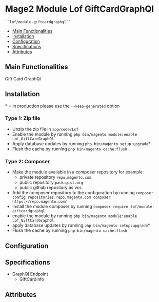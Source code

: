 # Mage2 Module Lof GiftCardGraphQl

    ``lof/module-giftcardgraphql``

 - [Main Functionalities](#markdown-header-main-functionalities)
 - [Installation](#markdown-header-installation)
 - [Configuration](#markdown-header-configuration)
 - [Specifications](#markdown-header-specifications)
 - [Attributes](#markdown-header-attributes)


## Main Functionalities
Gift Card GraphQl

## Installation
\* = in production please use the `--keep-generated` option

### Type 1: Zip file

 - Unzip the zip file in `app/code/Lof`
 - Enable the module by running `php bin/magento module:enable Lof_GiftCardGraphQl`
 - Apply database updates by running `php bin/magento setup:upgrade`\*
 - Flush the cache by running `php bin/magento cache:flush`

### Type 2: Composer

 - Make the module available in a composer repository for example:
    - private repository `repo.magento.com`
    - public repository `packagist.org`
    - public github repository as vcs
 - Add the composer repository to the configuration by running `composer config repositories.repo.magento.com composer https://repo.magento.com/`
 - Install the module composer by running `composer require lof/module-giftcardgraphql`
 - enable the module by running `php bin/magento module:enable Lof_GiftCardGraphQl`
 - apply database updates by running `php bin/magento setup:upgrade`\*
 - Flush the cache by running `php bin/magento cache:flush`


## Configuration




## Specifications

 - GraphQl Endpoint
	- GiftCardInfo


## Attributes



